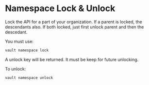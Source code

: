 # Namespace Lock & Unlock
Lock the API for a part of your organization. If a parent is locked, the descendants also. If both
locked, just first unlock parent and then the descedant.

You must use:
```sh
vault namespace lock
```

A unlock key will be returned. It must be keep for future unlocking.

To unlock:
```sh
vault namespace unlock
```